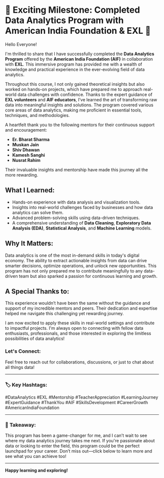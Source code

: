# 🎉 Exciting Milestone: Completed Data Analytics Program with American India Foundation & EXL 🚀

Hello Everyone!

I'm thrilled to share that I have successfully completed the **Data Analytics Program** offered by the **American India Foundation (AIF)** in collaboration with **EXL**. This immersive program has provided me with a wealth of knowledge and practical experience in the ever-evolving field of data analytics.

Throughout this course, I not only gained theoretical insights but also worked on hands-on projects, which have prepared me to approach real-world data challenges with confidence. Thanks to the expert guidance of **EXL volunteers** and **AIF educators**, I’ve learned the art of transforming raw data into meaningful insights and solutions. The program covered various core areas of data analytics, making me proficient in essential tools, techniques, and methodologies.

A heartfelt thank you to the following mentors for their continuous support and encouragement:
- **Er. Bharat Sharma**
- **Muskan Jain**
- **Shiv Dhawan**
- **Kamesh Sanghi**
- **Nusrat Rahim**

Their invaluable insights and mentorship have made this journey all the more rewarding.

## What I Learned:
- Hands-on experience with data analysis and visualization tools.
- Insights into real-world challenges faced by businesses and how data analytics can solve them.
- Advanced problem-solving skills using data-driven techniques.
- A comprehensive understanding of **Data Cleaning**, **Exploratory Data Analysis (EDA)**, **Statistical Analysis**, and **Machine Learning** models.

## Why It Matters:
Data analytics is one of the most in-demand skills in today's digital economy. The ability to extract actionable insights from data can drive smarter decisions, optimize operations, and unlock new opportunities. This program has not only prepared me to contribute meaningfully to any data-driven team but also sparked a passion for continuous learning and growth.

## A Special Thanks to:
This experience wouldn’t have been the same without the guidance and support of my incredible mentors and peers. Their dedication and expertise helped me navigate this challenging yet rewarding journey. 

I am now excited to apply these skills in real-world settings and contribute to impactful projects. I'm always open to connecting with fellow data enthusiasts, professionals, and those interested in exploring the limitless possibilities of data analytics!

### Let's Connect:
Feel free to reach out for collaborations, discussions, or just to chat about all things data!

---

### 🏷 **Key Hashtags**:
#DataAnalytics #EXL #Mentorship #TeacherAppreciation #LearningJourney #ExpertGuidance #ThankYou #AIF #SkillsDevelopment #CareerGrowth #AmericanIndiaFoundation

--- 

### 📌 **Takeaway**:
This program has been a game-changer for me, and I can’t wait to see where my data analytics journey takes me next. If you're passionate about data or looking to enter the field, this program could be the perfect launchpad for your career. Don’t miss out—click below to learn more and see what you can achieve too!

---

**Happy learning and exploring!**
